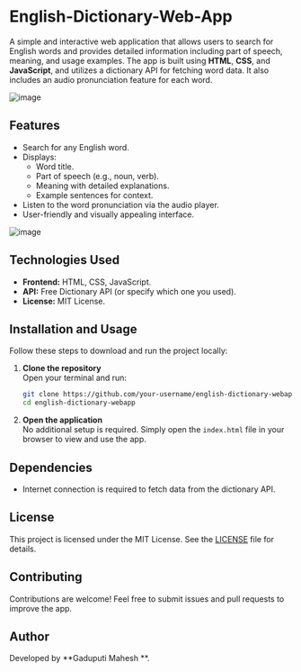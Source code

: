 # English-Dictionary-Web-App

A simple and interactive web application that allows users to search for English words and provides detailed information including part of speech, meaning, and usage examples. The app is built using **HTML**, **CSS**, and **JavaScript**, and utilizes a dictionary API for fetching word data. It also includes an audio pronunciation feature for each word.

![image](https://github.com/user-attachments/assets/c894368a-17d1-4fdc-8d16-b6fc096bb165)

## Features
- Search for any English word.
- Displays:
  - Word title.
  - Part of speech (e.g., noun, verb).
  - Meaning with detailed explanations.
  - Example sentences for context.
- Listen to the word pronunciation via the audio player.
- User-friendly and visually appealing interface.
  
![image](https://github.com/user-attachments/assets/af1a7614-c6dc-49d0-9fc6-5f2e9f3cc2d5)

## Technologies Used
- **Frontend:** HTML, CSS, JavaScript.
- **API:** Free Dictionary API (or specify which one you used).
- **License:** MIT License.

## Installation and Usage
Follow these steps to download and run the project locally:

1. **Clone the repository**  
   Open your terminal and run:  
   ```bash
   git clone https://github.com/your-username/english-dictionary-webapp.git
   cd english-dictionary-webapp
   ```
2. **Open the application**  
   No additional setup is required. Simply open the `index.html` file in your browser to view and use the app.

## Dependencies
- Internet connection is required to fetch data from the dictionary API.
  
## License
This project is licensed under the MIT License. See the [LICENSE](LICENSE) file for details.

## Contributing
Contributions are welcome! Feel free to submit issues and pull requests to improve the app.

## Author
Developed by **Gaduputi Mahesh **.  
